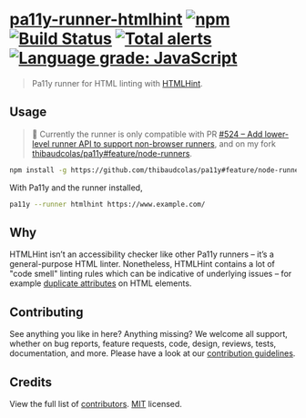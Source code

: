 # [pa11y-runner-htmlhint](https://www.npmjs.com/package/pa11y-runner-htmlhint) [![npm](https://img.shields.io/npm/v/pa11y-runner-htmlhint.svg)](https://www.npmjs.com/package/pa11y-runner-htmlhint) [![Build Status](https://travis-ci.com/thibaudcolas/pa11y-runner-htmlhint.svg?branch=master)](https://travis-ci.com/thibaudcolas/pa11y-runner-htmlhint) [![Total alerts](https://img.shields.io/lgtm/alerts/g/thibaudcolas/pa11y-runner-htmlhint.svg?logo=lgtm&logoWidth=18)](https://lgtm.com/projects/g/thibaudcolas/pa11y-runner-htmlhint/alerts/) [![Language grade: JavaScript](https://img.shields.io/lgtm/grade/javascript/g/thibaudcolas/pa11y-runner-htmlhint.svg?logo=lgtm&logoWidth=18)](https://lgtm.com/projects/g/thibaudcolas/pa11y-runner-htmlhint/context:javascript)

> Pa11y runner for HTML linting with [HTMLHint](https://github.com/htmlhint/HTMLHint).

## Usage

> 🚧 Currently the runner is only compatible with PR [#524 – Add lower-level runner API to support non-browser runners](https://github.com/pa11y/pa11y/pull/524), and on my fork [thibaudcolas/pa11y#feature/node-runners](https://github.com/thibaudcolas/pa11y#feature/node-runners).

```sh
npm install -g https://github.com/thibaudcolas/pa11y#feature/node-runners pa11y-runner-htmlhint
```

With Pa11y and the runner installed,

```sh
pa11y --runner htmlhint https://www.example.com/
```

## Why

HTMLHint isn’t an accessibility checker like other Pa11y runners – it’s a general-purpose HTML linter. Nonetheless, HTMLHint contains a lot of "code smell" linting rules which can be indicative of underlying issues – for example [duplicate attributes](https://htmlhint.com/docs/user-guide/rules/attr-no-duplication) on HTML elements.

## Contributing

See anything you like in here? Anything missing? We welcome all support, whether on bug reports, feature requests, code, design, reviews, tests, documentation, and more. Please have a look at our [contribution guidelines](docs/CONTRIBUTING.md).

## Credits

View the full list of [contributors](https://github.com/thibaudcolas/pa11y-runner-htmlhint/graphs/contributors). [MIT](LICENSE) licensed.

```

```
